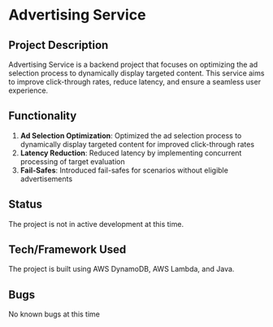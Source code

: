 # Advertising Service

## Project Description
Advertising Service is a backend project that focuses on optimizing the ad selection process to dynamically display targeted content. This service aims to improve click-through rates, reduce latency, and ensure a seamless user experience.

## Functionality
1. **Ad Selection Optimization**: Optimized the ad selection process to dynamically display targeted content for improved click-through rates
2. **Latency Reduction**: Reduced latency by implementing concurrent processing of target evaluation
3. **Fail-Safes**: Introduced fail-safes for scenarios without eligible advertisements

## Status
The project is not in active development at this time.

## Tech/Framework Used
The project is built using AWS DynamoDB, AWS Lambda, and Java.

## Bugs
No known bugs at this time

